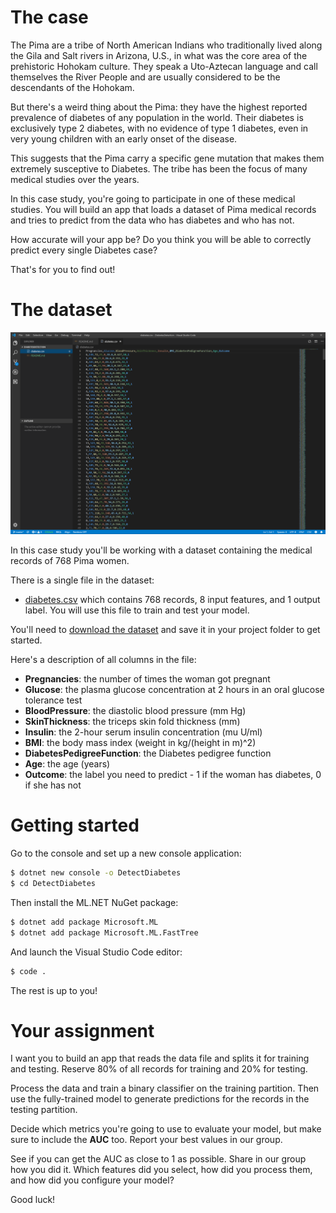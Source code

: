# The case

The Pima are a tribe of North American Indians who traditionally lived along the Gila and Salt rivers in Arizona, U.S., in what was the core area of the prehistoric Hohokam culture. They speak a Uto-Aztecan language and call themselves the River People and are usually considered to be the descendants of the Hohokam.

But there's a weird thing about the Pima: they have the highest reported prevalence of diabetes of any population in the world.  Their diabetes is exclusively type 2 diabetes, with no evidence of type 1 diabetes, even in very young children with an early onset of the disease.

This suggests that the Pima carry a specific gene mutation that makes them extremely susceptive to Diabetes. The tribe has been the focus of many medical studies over the years.

In this case study, you're going to participate in one of these medical studies. You will build an app that loads a dataset of Pima medical records and tries to predict from the data who has diabetes and who has not. 

How accurate will your app be? Do you think you will be able to correctly predict every single Diabetes case? 

That's for you to find out! 

# The dataset

![The dataset](./assets/data.png)

In this case study you'll be working with a dataset containing the medical records of 768 Pima women. 

There is a single file in the dataset:
* [diabetes.csv](https://github.com/mdfarragher/DSC/blob/master/BinaryClassification/DiabetesDetection/diabetes.csv) which contains 768 records, 8 input features, and 1 output label. You will use this file to train and test your model.

You'll need to [download the dataset](https://github.com/mdfarragher/DSC/blob/master/BinaryClassification/DiabetesDetection/diabetes.csv) and save it in your project folder to get started.

Here's a description of all columns in the file:
* **Pregnancies**: the number of times the woman got pregnant
* **Glucose**: the plasma glucose concentration at 2 hours in an oral glucose tolerance test
* **BloodPressure**: the diastolic blood pressure (mm Hg)
* **SkinThickness**: the triceps skin fold thickness (mm)
* **Insulin**: the 2-hour serum insulin concentration (mu U/ml)
* **BMI**: the body mass index (weight in kg/(height in m)^2)
* **DiabetesPedigreeFunction**: the Diabetes pedigree function
* **Age**: the age (years)
* **Outcome**: the label you need to predict - 1 if the woman has diabetes, 0 if she has not


# Getting started
Go to the console and set up a new console application:

```bash
$ dotnet new console -o DetectDiabetes
$ cd DetectDiabetes
```

Then install the ML.NET NuGet package:

```bash
$ dotnet add package Microsoft.ML
$ dotnet add package Microsoft.ML.FastTree
```

And launch the Visual Studio Code editor:

```bash
$ code .
```

The rest is up to you! 

# Your assignment
I want you to build an app that reads the data file and splits it for training and testing. Reserve 80% of all records for training and 20% for testing. 

Process the data and train a binary classifier on the training partition. Then use the fully-trained model to generate predictions for the records in the testing partition. 

Decide which metrics you're going to use to evaluate your model, but make sure to include the **AUC** too. Report your best values in our group.

See if you can get the AUC as close to 1 as possible. Share in our group how you did it. Which features did you select, how did you process them, and how did you configure your model? 

Good luck!